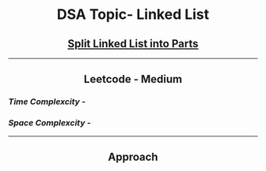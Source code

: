 <h1 align="center">DSA Topic- Linked List</h1>
<h2 align="center"><a href="https://leetcode.com/problems/split-linked-list-in-parts/">Split Linked List into Parts</a></h2>
<hr>
<h2 align="center">Leetcode - Medium</h2>
<h3><em>Time Complexcity - </em><strong></strong></h3>
  <h3><em>Space Complexcity - </em><strong></strong></h3>
  <hr>
<h2 align="center">Approach</h2>
<h4></h4>
